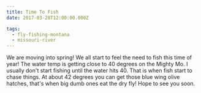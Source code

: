 ```yaml
---
title: Time To Fish
date: 2017-03-28T12:00:00.000Z

tags:
  - fly-fishing-montana
  - missouri-river
---
```


We are moving into spring! We all start to feel the need to fish this time of year! The water temp is getting close to 40 degrees on the Mighty Mo. I usually don't start fishing until the water hits 40. That is when fish start to chase things. At about 42 degrees you can get those blue wing olive hatches, that's when big dumb ones eat the dry fly! Hope to see you soon.
